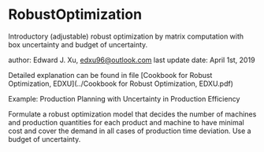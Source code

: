 # RobustOptimization
Introductory (adjustable) robust optimization by matrix computation with box uncertainty and budget of uncertainty.


author: Edward J. Xu, edxu96@outlook.com
last update date: April 1st, 2019

Detailed explanation can be found in file [Cookbook for Robust Optimization, EDXU](../Cookbook for Robust Optimization, EDXU.pdf)

Example: Production Planning with Uncertainty in Production Efficiency

Formulate a robust optimization model that decides the number of machines and production quantities for each product and machine to have minimal cost and cover the demand in all cases of production time deviation. Use a budget of uncertainty.
